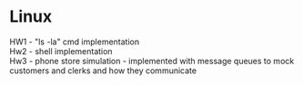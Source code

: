 # Linux
HW1 - "ls -la" cmd implementation <br />
Hw2 - shell implementation<br />
Hw3 - phone store simulation - implemented with message queues to mock customers and clerks and how they communicate<br />
